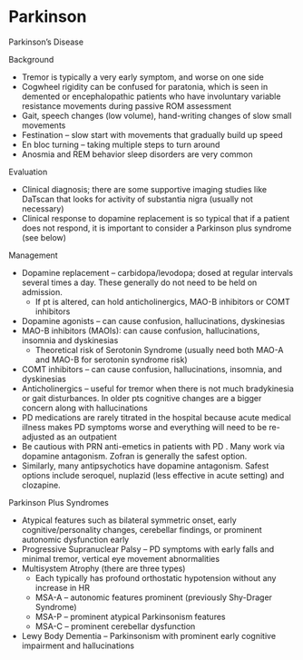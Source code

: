 # Parkinson
 
Parkinson’s Disease

Background

-   Tremor is typically a very early symptom, and worse on one side
-   Cogwheel rigidity can be confused for paratonia, which is seen in
    demented or encephalopathic patients who have involuntary variable
    resistance movements during passive ROM assessment
-   Gait, speech changes (low volume), hand-writing changes of slow
    small movements
-   Festination – slow start with movements that gradually build up
    speed
-   En bloc turning – taking multiple steps to turn around
-   Anosmia and REM behavior sleep disorders are very common

Evaluation

-   Clinical diagnosis; there are some supportive imaging studies like
    DaTscan that looks for activity of substantia nigra (usually not
    necessary)
-   Clinical response to dopamine replacement is so typical that if a
    patient does not respond, it is important to consider a Parkinson
    plus syndrome (see below)

Management

-   Dopamine replacement – carbidopa/levodopa; dosed at regular
    intervals several times a day. These generally do not need to be
    held on admission.
    -   If pt is altered, can hold anticholinergics, MAO-B inhibitors or
        COMT inhibitors
-   Dopamine agonists – can cause confusion, hallucinations, dyskinesias
-   MAO-B inhibitors (MAOIs): can cause confusion, hallucinations,
    insomnia and dyskinesias
    -   Theoretical risk of Serotonin Syndrome (usually need both MAO-A
        and MAO-B for serotonin syndrome risk)
-   COMT inhibitors – can cause confusion, hallucinations, insomnia, and
    dyskinesias
-   Anticholinergics – useful for tremor when there is not much
    bradykinesia or gait disturbances. In older pts cognitive changes
    are a bigger concern along with hallucinations
-   PD medications are rarely titrated in the hospital because acute
    medical illness makes PD symptoms worse and everything will need to
    be re-adjusted as an outpatient
-   Be cautious with PRN anti-emetics in patients with PD
    . Many work via dopamine antagonism. Zofran is generally the safest
    option.
-   Similarly, many antipsychotics have dopamine antagonism. Safest
    options include seroquel, nuplazid (less effective in acute setting)
    and clozapine.

Parkinson Plus Syndromes

-   Atypical features such as bilateral symmetric onset, early
    cognitive/personality changes, cerebellar findings, or prominent
    autonomic dysfunction early
-   Progressive Supranuclear Palsy – PD symptoms with early falls and
    minimal tremor, vertical eye movement abnormalities
-   Multisystem Atrophy (there are three types)
    -   Each typically has profound orthostatic hypotension without any
        increase in HR
    -   MSA-A – autonomic features prominent (previously Shy-Drager
        Syndrome)
    -   MSA-P – prominent atypical Parkinsonism features
    -   MSA-C – prominent cerebellar dysfunction
-   Lewy Body Dementia – Parkinsonism with prominent early cognitive
    impairment and hallucinations
